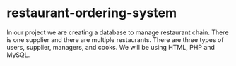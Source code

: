 # restaurant-ordering-system

In our project we are creating a database to manage restaurant chain. 
There is one supplier and there are multiple restaurants. 
There are three types of users, supplier, managers, and cooks. We will be using HTML, PHP and MySQL. 
